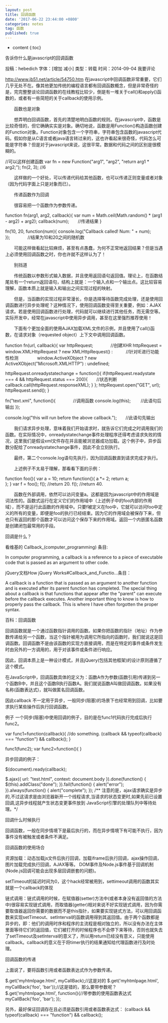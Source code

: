 ```yaml
---
layout: post
title: 回调函数
date: '2017-06-22 23:44:00 +0800'
categories: notes
tag: 函数
published: true
---
```


* content
{:toc}



告诉你什么是javascript的回调函数

投稿：hebedich 字体：[增加 减小] 类型：转载 时间：2014-09-04 我要评论

http://www.jb51.net/article/54750.htm
在javascript中回调函数非常重要，它们几乎无处不在。像其他更加传统的编程语言都有回调函数概念，但是非常奇怪的是，完完整整谈论回调函数的在线教程比较少，倒是有一堆关于call()和apply()函数的，或者有一些简短的关于callback的使用示例。


　　函数也是对象


　　想弄明白回调函数，首先的清楚地明白函数的规则。在javascript中，函数是比较奇怪的，但它确确实实是对象。确切地说，函数是用Function()构造函数创建的Function对象。Function对象包含一个字符串，字符串包含函数的javascript代码。假如你是从C语言或者java语言转过来的，这也许看起来很奇怪，代码怎么可能是字符串？但是对于javascript来说，这很平常。数据和代码之间的区别是很模糊的。


//可以这样创建函数
var fn = new Function("arg1", "arg2", "return arg1 * arg2;");
fn(2, 3); //6 

　　这样做的一个好处，可以传递代码给其他函数，也可以传递正则变量或者对象（因为代码字面上只是对象而已）。


　　传递函数作为回调


　　很容易把一个函数作为参数传递。

function fn(arg1, arg2, callback){
 var num = Math.ceil(Math.random() * (arg1 - arg2) + arg2);
 callback(num);　　//传递结果
}

fn(10, 20, function(num){
 console.log("Callback called! Num: " + num); 
});　　　　//结果为10和20之间的随机数 


　　可能这样做看起比较麻烦，甚至有点愚蠢，为何不正常地返回结果？但是当遇上必须使用回调函数之时，你也许就不这样认为了！


　　别挡道


　　传统函数以参数形式输入数据，并且使用返回语句返回值。理论上，在函数结尾处有一个return返回语句，结构上就是：一个输入点和一个输出点。这比较容易理解，函数本质上就是输入和输出之间实现过程的映射。


　　但是，当函数的实现过程非常漫长，你是选择等待函数完成处理，还是使用回调函数进行异步处理呢？这种情况下，使用回调函数变得至关重要，例如：AJAX请求。若是使用回调函数进行处理，代码就可以继续进行其他任务，而无需空等。实际开发中，经常在javascript中使用异步调用，甚至在这里强烈推荐使用！


　　下面有个更加全面的使用AJAX加载XML文件的示例，并且使用了call()函数，在请求对象（requested object）上下文中调用回调函数。

function fn(url, callback){
 var httpRequest;　　　　//创建XHR
 httpRequest = window.XMLHttpRequest ? new XMLHttpRequest() :　　　//针对IE进行功能性检测
　　　　window.ActiveXObject ? new ActiveXObject("Microsoft.XMLHTTP") : undefined;
 
 httpRequest.onreadystatechange = function(){
  if(httpRequest.readystate === 4 && httpRequest.status === 200){　　//状态判断
   callback.call(httpRequest.responseXML); 
  }
 };
 httpRequest.open("GET", url);
 httpRequest.send();
}

fn("text.xml", function(){　　　　//调用函数
 console.log(this); 　　//此语句后输出
});

console.log("this will run before the above callback.");　　//此语句先输出 


　　我们请求异步处理，意味着我们开始请求时，就告诉它们完成之时调用我们的函数。在实际情况中，onreadystatechange事件处理程序还得考虑请求失败的情况，这里我们是假设xml文件存在并且能被浏览器成功加载。这个例子中，异步函数分配给了onreadystatechange事件，因此不会立刻执行。


　　最终，第二个console.log语句先执行，因为回调函数直到请求完成才执行。


　　上述例子不太易于理解，那看看下面的示例：


 
function foo(){
 var a = 10;
 return function(){
  a *= 2;
  return a;  
 }; 
}
var f = foo();
f(); //return 20.
f(); //return 40. 

　　函数在外部调用，依然可以访问变量a。这都是因为javascript中的作用域是词法性的。函数式运行在定义它们的作用域中（上述例子中的foo内部的作用域），而不是运行此函数的作用域中。只要f被定义在foo中，它就可以访问foo中定义的所有的变量，即便是foo的执行已经结束。因为它的作用域会被保存下来，但也只有返回的那个函数才可以访问这个保存下来的作用域。返回一个内嵌匿名函数是创建闭包最常用的手段。

回调是什么？


看维基的 Callback_(computer_programming) 条目:

In computer programming, a callback is a reference to a piece of executable code that is passed as an argument to other code.


jQuery文档How jQuery Works#Callback_and_Functio...条目：

A callback is a function that is passed as an argument to another function and is executed after its parent function has completed. The special thing about a callback is that functions that appear after the "parent" can execute before the callback executes. Another important thing to know is how to properly pass the callback. This is where I have often forgotten the proper syntax.


百科：回调函数

回调函数就是一个通过函数指针调用的函数。如果你把函数的指针（地址）作为参数传递给另一个函数，当这个指针被用为调用它所指向的函数时，我们就说这是回调函数。回调函数不是由该函数的实现方直接调用，而是在特定的事件或条件发生时由另外的一方调用的，用于对该事件或条件进行响应。


因此，回调本质上是一种设计模式，并且jQuery(包括其他框架)的设计原则遵循了这个模式。

在JavaScript中，回调函数具体的定义为：函数A作为参数(函数引用)传递到另一个函数B中，并且这个函数B执行函数A。我们就说函数A叫做回调函数。如果没有名称(函数表达式)，就叫做匿名回调函数。

因此callback 不一定用于异步，一般同步(阻塞)的场景下也经常用到回调，比如要求执行某些操作后执行回调函数。

例子
 一个同步(阻塞)中使用回调的例子，目的是在func1代码执行完成后执行func2。

var func1=function(callback){
  //do something.
  (callback && typeof(callback) === "function") && callback();
}

func1(func2);
  var func2=function(){
}



异步回调的例子：

$(document).ready(callback);

$.ajax({
 url: "test.html",
 context: document.body
}).done(function() { 
 $(this).addClass("done");
}).fail(function() { alert("error");
}).always(function() { alert("complete"); 
});
/**
注意的是，ajax请求确实是异步的,不过这请求是由浏览器新开一个线程请求,当请求的状态变更时,如果先前已设置回调,这异步线程就产生状态变更事件放到 JavaScript引擎的处理队列中等待处理。*/



回调什么时候执行


回调函数，一般在同步情境下是最后执行的，而在异步情境下有可能不执行，因为事件没有被触发或者条件不满足。


回调函数的使用场合


资源加载：动态加载js文件后执行回调，加载iframe后执行回调，ajax操作回调，图片加载完成执行回调，AJAX等等。
DOM事件及Node.js事件基于回调机制(Node.js回调可能会出现多层回调嵌套的问题)。


setTimeout的延迟时间为0，这个hack经常被用到，settimeout调用的函数其实就是一个callback的体现


链式调用：链式调用的时候，在赋值器(setter)方法中(或者本身没有返回值的方法中)很容易实现链式调用，而取值器(getter)相对来说不好实现链式调用，因为你需要取值器返回你需要的数据而不是this指针，如果要实现链式方法，可以用回调函数来实现setTimeout、setInterval的函数调用得到其返回值。由于两个函数都是异步的，即：他们的调用时序和程序的主流程是相对独立的，所以没有办法在主体里面等待它们的返回值，它们被打开的时候程序也不会停下来等待，否则也就失去了setTimeout及setInterval的意义了，所以用return已经没有意义，只能使用callback。callback的意义在于将timer执行的结果通知给代理函数进行及时处理。


回调函数的传递


上面说了，要将函数引用或者函数表达式作为参数传递。

$.get('myhtmlpage.html', myCallBack);//这是对的
$.get('myhtmlpage.html', myCallBack('foo', 'bar'));//这是错的，那么要带参数呢？
$.get('myhtmlpage.html', function(){//带参数的使用函数表达式
myCallBack('foo', 'bar');
});


另外，最好保证回调存在且必须是函数引用或者函数表达式：
(callback && typeof(callback) === "function") && callback();
